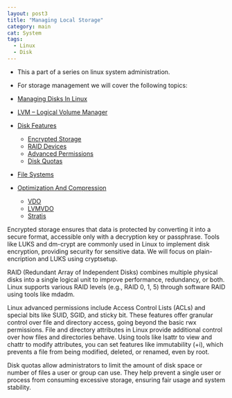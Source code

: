 ```yaml
---
layout: post3
title: "Managing Local Storage"
category: main
cat: System
tags:
  - Linux
  - Disk
---
```


* This a part of a series on linux system administration. 
* For storage management we will cover the following topics:

* [Managing Disks In Linux](/managing-disks-in-linux)
* [LVM – Logical Volume Manager](/logical-volume-manager)
* [Disk Features](/disk-features-in-linux)
  * [Encrypted Storage](/encrypted-storage-in-linux)
  * [RAID Devices](/raid-devices-in-linux)
  * [Advanced Permissions](/advanced-permissions-in-linux)
  * [Disk Quotas](/disk-quotas-in-linux)
* [File Systems](/file-systems-in-linux)
* [Optimization And Compression](/optimization-and-compression-in-linux)
  * [VDO](/vdo-in-linux)
  * [LVMVDO](/lvmvdo-in-linux)
  * [Stratis](/stratis-in-linux)


Encrypted storage ensures that data is protected by converting it into a secure format, accessible only with a decryption key or passphrase. Tools like LUKS and dm-crypt are commonly used in Linux to implement disk encryption, providing security for sensitive data. We will focus on plain-encription and LUKS using cryptsetup.

RAID (Redundant Array of Independent Disks) combines multiple physical disks into a single logical unit to improve performance, redundancy, or both. Linux supports various RAID levels (e.g., RAID 0, 1, 5) through software RAID using tools like mdadm.

Linux advanced permissions include Access Control Lists (ACLs) and special bits like SUID, SGID, and sticky bit. These features offer granular control over file and directory access, going beyond the basic rwx permissions. File and directory attributes in Linux provide additional control over how files and directories behave. Using tools like lsattr to view and chattr to modify attributes, you can set features like immutability (+i), which prevents a file from being modified, deleted, or renamed, even by root.

Disk quotas allow administrators to limit the amount of disk space or number of files a user or group can use. They help prevent a single user or process from consuming excessive storage, ensuring fair usage and system stability.

